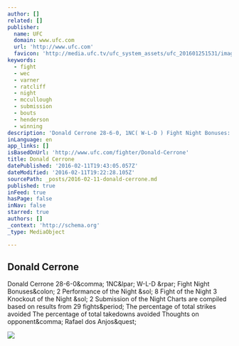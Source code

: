 ```yaml
---
author: []
related: []
publisher:
  name: UFC
  domain: www.ufc.com
  url: 'http://www.ufc.com'
  favicon: 'http://media.ufc.tv/ufc_system_assets/ufc_201601251531/images/favicon.ico'
keywords:
  - fight
  - wec
  - varner
  - ratcliff
  - night
  - mccullough
  - submission
  - bouts
  - henderson
  - winning
description: 'Donald Cerrone 28-6-0, 1NC( W-L-D ) Fight Night Bonuses: 2 Performance of the Night / 8 Fight of the Night 3 Knockout of the Night / 2 Submission of the Night Charts are compiled based on results from 29 fights. The percentage of total strikes avoided The percentage of total takedowns avoided Thoughts on opponent, Rafael dos Anjos?'
inLanguage: en
app_links: []
isBasedOnUrl: 'http://www.ufc.com/fighter/Donald-Cerrone'
title: Donald Cerrone
datePublished: '2016-02-11T19:43:05.057Z'
dateModified: '2016-02-11T19:22:28.105Z'
sourcePath: _posts/2016-02-11-donald-cerrone.md
published: true
inFeed: true
hasPage: false
inNav: false
starred: true
authors: []
_context: 'http://schema.org'
_type: MediaObject

---
```

<article style=""><h1>Donald Cerrone</h1><p>Donald Cerrone 28-6-0&amp;comma; 1NC&amp;lpar; W-L-D &amp;rpar; Fight Night Bonuses&amp;colon; 2 Performance of the Night &amp;sol; 8 Fight of the Night 3 Knockout of the Night &amp;sol; 2 Submission of the Night Charts are compiled based on results from 29 fights&amp;period; The percentage of total strikes avoided The percentage of total takedowns avoided Thoughts on opponent&amp;comma; Rafael dos Anjos&amp;quest;</p><img src="http://media.ufc.tv/fighter_images/Donald_Cerrone/CERRONE_DONALD.png" /></article>